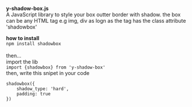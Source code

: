 **y-shadow-box.js** <br>
A JavaScript library to style your box outter border with shadow.
 the box can be any HTML tag e.g img, div as logn as the tag has the class attribute 'shadowbox'

**how to install**<br>
```npm install shadowbox```<br><br>
then...<br>
import the lib <br>
```import {shadowbox} from 'y-shadow-box'```<br>
then, write this snipet in your code<br>

```
shadowbox({
    shadow_type: 'hard',
    padding: true
}) 
```
